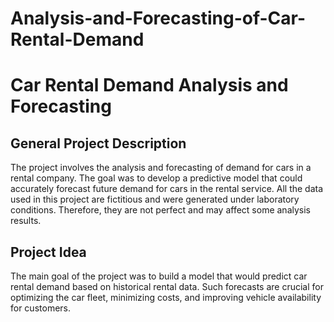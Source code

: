 # Analysis-and-Forecasting-of-Car-Rental-Demand

# Car Rental Demand Analysis and Forecasting

## General Project Description

The project involves the analysis and forecasting of demand for cars in a rental company. The goal was to develop a predictive model that could accurately forecast future demand for cars in the rental service. All the data used in this project are fictitious and were generated under laboratory conditions. Therefore, they are not perfect and may affect some analysis results.

## Project Idea

The main goal of the project was to build a model that would predict car rental demand based on historical rental data. Such forecasts are crucial for optimizing the car fleet, minimizing costs, and improving vehicle availability for customers.
